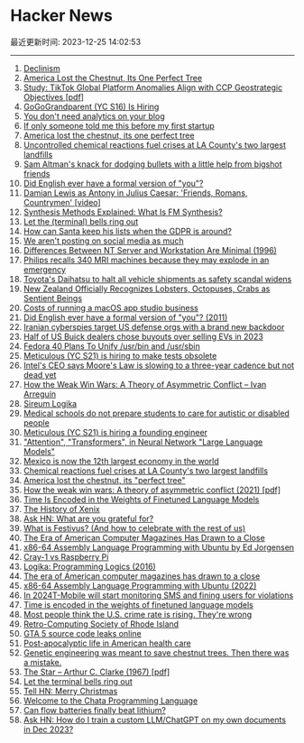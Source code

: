# Hacker News

最近更新时间: 2023-12-25 14:02:53

--- 
1. [Declinism](https://en.wikipedia.org/wiki/Declinism) 
2. [America Lost the Chestnut, Its One Perfect Tree](https://www.theatlantic.com/science/archive/2023/12/american-chestnut-perfect-tree-restoration/676927/) 
3. [Study: TikTok Global Platform Anomalies Align with CCP Geostrategic Objectives [pdf]](https://networkcontagion.us/wp-content/uploads/A-Tik-Tok-ing-Timebomb_12.21.23.pdf) 
4. [GoGoGrandparent (YC S16) Is Hiring](https://news.ycombinator.com/item?id=38754785) 
5. [You don't need analytics on your blog](https://blog.yossarian.net/2023/12/24/You-dont-need-analytics-on-your-blog) 
6. [If only someone told me this before my first startup](https://news.ycombinator.com/item?id=38755180) 
7. [America lost the chestnut, its one perfect tree](https://www.theatlantic.com/science/archive/2023/12/american-chestnut-perfect-tree-restoration/676927/) 
8. [Uncontrolled chemical reactions fuel crises at LA County's two largest landfills](https://phys.org/news/2023-12-uncontrolled-chemical-reactions-fuel-crises.html) 
9. [Sam Altman's knack for dodging bullets with a little help from bigshot friends](https://www.wsj.com/tech/ai/sam-altman-openai-protected-by-silicon-valley-friends-f3efcf68) 
10. [Did English ever have a formal version of "you"?](https://english.stackexchange.com/questions/9780/did-english-ever-have-a-formal-version-of-you) 
11. [Damian Lewis as Antony in Julius Caesar: 'Friends, Romans, Countrymen' [video]](https://www.youtube.com/watch?v=q89MLuLSJgk) 
12. [Synthesis Methods Explained: What Is FM Synthesis?](https://www.perfectcircuit.com/signal/what-is-fm-synthesis) 
13. [Let the (terminal) bells ring out](https://muxup.com/2023q4/let-the-terminal-bells-ring-out) 
14. [How can Santa keep his lists when the GDPR is around?](https://worldbuilding.stackexchange.com/questions/114033/how-can-santa-keep-his-lists-when-the-gdpr-is-around) 
15. [We aren't posting on social media as much](https://www.wsj.com/tech/personal-tech/social-media-nobody-posting-f6c2fd3e) 
16. [Differences Between NT Server and Workstation Are Minimal (1996)](https://www.digiater.nl/openvms/decus/vmslt97a/ntstuff/ntnodiff.html) 
17. [Philips recalls 340 MRI machines because they may explode in an emergency](https://www.theregister.com/2023/12/21/philips_exploding_mri/) 
18. [Toyota's Daihatsu to halt all vehicle shipments as safety scandal widens](https://www.cnbc.com/2023/12/20/toyotas-daihatsu-to-halt-vehicle-shipments-as-safety-scandal-widens.html) 
19. [New Zealand Officially Recognizes Lobsters, Octopuses, Crabs as Sentient Beings](https://bnnbreaking.com/world/new-zealand/new-zealand-officially-recognizes-lobsters-octopuses-and-crabs-as-sentient-beings/) 
20. [Costs of running a macOS app studio business](https://notes.alinpanaitiu.com/Costs-of-running-a-macOS-app-studio-business) 
21. [Did English ever have a formal version of "you"? (2011)](https://english.stackexchange.com/questions/9780/did-english-ever-have-a-formal-version-of-you) 
22. [Iranian cyberspies target US defense orgs with a brand new backdoor](https://www.theregister.com/2023/12/23/iranian_cyberspies_target_us_defense/) 
23. [Half of US Buick dealers chose buyouts over selling EVs in 2023](https://electrek.co/2023/12/20/half-of-us-buick-dealers-chose-buyouts-over-selling-evs-in-2023/) 
24. [Fedora 40 Plans To Unify /usr/bin and /usr/sbin](https://www.phoronix.com/news/Fedora-40-Unify-usr-bin-sbin) 
25. [Meticulous (YC S21) is hiring to make tests obsolete](https://news.ycombinator.com/item?id=38756804) 
26. [Intel's CEO says Moore's Law is slowing to a three-year cadence but not dead yet](https://www.tomshardware.com/tech-industry/semiconductors/intels-ceo-says-moores-law-is-slowing-to-a-three-year-cadence-but-its-not-dead-yet) 
27. [How the Weak Win Wars: A Theory of Asymmetric Conflict – Ivan Arreguín](https://web.archive.org/web/20210827053020id_/https://watermark.silverchair.com/016228801753212868.pdf?token=AQECAHi208BE49Ooan9kkhW_Ercy7Dm3ZL_9Cf3qfKAc485ysgAAAtAwggLMBgkqhkiG9w0BBwagggK9MIICuQIBADCCArIGCSqGSIb3DQEHATAeBglghkgBZQMEAS4wEQQMsFx_L4GNlU2N202gAgEQgIICg0JcfB_c0FpMcWGV1VmX2fx4NNs5ndOi5wzFx9l8AWBAd_KVbp5AuElpYXEUZSE8F28zUGJJ_pUhQ4dEjJfL8dH2EjaBPxsbstLCOyMPeXUuRQmDLLAPu5_cFf_NlscYvuanjGvnS3TpcYzjA6FHJaP9Y9OnjKkDpejzsEQeFy_aBOGujlgKU94alIeBgxrvxgXAFpLfHYsk3F4LNvKuWPw-AFvADltfKSnF77-4hJFj2oJOUsKSWIiLYmGnPRbP_kvawXfdyhg5W_Rt8KogNPKq4oLodfOokuGEoVdzLEmaX0FcOv_0Zz5LTrbWVG0NufNTglqp6XG3bG29XcXq-Zn5h4QzCudPhaj0_wps0WCgzM5SUjeGevsbRmLtkRHAY2xYrQDivd8RmF7cw3tucjBDxt8l-11KEEp9j5UANFhn5lQDObRsQcbaBGdNXO1SrYRwblxUFzSqgz160x05gFfdfipS1-xxbq2appUBYwS72GmFFROzKRToZy4MbNliSX-KCqXhJW6a6wz4RaL9z-38Xp0pIeYWn1pibF7vj6WF6eLSAU6u-95ufNY7o4aL83JJuhPJLeaowmfWnF4TsOaPNcYr6CfYgh0WAd-SK7gjoAxkZXWV9QpgOInzhgT9DNiD6CxK3UjJRQPxCyQrGUehvwRKmIwMbLrwViTGU60fJcCJxl-ZYbCsUAD8LqRnsDeMY40DE0h9pBQ-AlS5GEfwHmsKXiPgx04LEBz97wt-bEjL6RKBTrzGftTNlHPWpRXQ2QNGMVTtzSyUNUU-3Ci43zjcila8kT298HrAc8wGbX3gWzPMiEGBD8h4bCxToe8xLBH2NZ1jlsETYAsUqWJc9Ds) 
28. [Sireum Logika](https://logika.v3.sireum.org/) 
29. [Medical schools do not prepare students to care for autistic or disabled people](https://www.statnews.com/2023/12/11/medical-schools-idd-education-intellectual-developmental-disabilities-patients/) 
30. [Meticulous (YC S21) is hiring a founding engineer](https://news.ycombinator.com/item?id=38756804) 
31. ["Attention", "Transformers", in Neural Network "Large Language Models"](http://bactra.org/notebooks/nn-attention-and-transformers.html) 
32. [Mexico is now the 12th largest economy in the world](https://mexiconewsdaily.com/business/mexico-is-now-the-12th-largest-economy-in-the-world/) 
33. [Chemical reactions fuel crises at LA County's two largest landfills](https://phys.org/news/2023-12-uncontrolled-chemical-reactions-fuel-crises.html) 
34. [America lost the chestnut, its "perfect tree"](https://www.theatlantic.com/science/archive/2023/12/american-chestnut-perfect-tree-restoration/676927/) 
35. [How the weak win wars: A theory of asymmetric conflict (2021) [pdf]](https://web.archive.org/web/20210827053020id_/https://watermark.silverchair.com/016228801753212868.pdf?token=AQECAHi208BE49Ooan9kkhW_Ercy7Dm3ZL_9Cf3qfKAc485ysgAAAtAwggLMBgkqhkiG9w0BBwagggK9MIICuQIBADCCArIGCSqGSIb3DQEHATAeBglghkgBZQMEAS4wEQQMsFx_L4GNlU2N202gAgEQgIICg0JcfB_c0FpMcWGV1VmX2fx4NNs5ndOi5wzFx9l8AWBAd_KVbp5AuElpYXEUZSE8F28zUGJJ_pUhQ4dEjJfL8dH2EjaBPxsbstLCOyMPeXUuRQmDLLAPu5_cFf_NlscYvuanjGvnS3TpcYzjA6FHJaP9Y9OnjKkDpejzsEQeFy_aBOGujlgKU94alIeBgxrvxgXAFpLfHYsk3F4LNvKuWPw-AFvADltfKSnF77-4hJFj2oJOUsKSWIiLYmGnPRbP_kvawXfdyhg5W_Rt8KogNPKq4oLodfOokuGEoVdzLEmaX0FcOv_0Zz5LTrbWVG0NufNTglqp6XG3bG29XcXq-Zn5h4QzCudPhaj0_wps0WCgzM5SUjeGevsbRmLtkRHAY2xYrQDivd8RmF7cw3tucjBDxt8l-11KEEp9j5UANFhn5lQDObRsQcbaBGdNXO1SrYRwblxUFzSqgz160x05gFfdfipS1-xxbq2appUBYwS72GmFFROzKRToZy4MbNliSX-KCqXhJW6a6wz4RaL9z-38Xp0pIeYWn1pibF7vj6WF6eLSAU6u-95ufNY7o4aL83JJuhPJLeaowmfWnF4TsOaPNcYr6CfYgh0WAd-SK7gjoAxkZXWV9QpgOInzhgT9DNiD6CxK3UjJRQPxCyQrGUehvwRKmIwMbLrwViTGU60fJcCJxl-ZYbCsUAD8LqRnsDeMY40DE0h9pBQ-AlS5GEfwHmsKXiPgx04LEBz97wt-bEjL6RKBTrzGftTNlHPWpRXQ2QNGMVTtzSyUNUU-3Ci43zjcila8kT298HrAc8wGbX3gWzPMiEGBD8h4bCxToe8xLBH2NZ1jlsETYAsUqWJc9Ds) 
36. [Time Is Encoded in the Weights of Finetuned Language Models](https://arxiv.org/abs/2312.13401) 
37. [The History of Xenix](https://www.abortretry.fail/p/the-history-of-xenix) 
38. [Ask HN: What are you grateful for?](https://news.ycombinator.com/item?id=38757555) 
39. [What is Festivus? (And how to celebrate with the rest of us)](https://www.themanual.com/culture/how-to-celebrate-festivus/) 
40. [The Era of American Computer Magazines Has Drawn to a Close](https://bytecellar.com/2023/12/23/the-era-of-american-computer-magazines-has-drawn-to-a-close/) 
41. [x86-64 Assembly Language Programming with Ubuntu by Ed Jorgensen](http://www.egr.unlv.edu/~ed/x86.html) 
42. [Cray-1 vs Raspberry Pi](http://www.roylongbottom.org.uk/Cray%201%20Supercomputer%20Performance%20Comparisons%20With%20Home%20Computers%20Phones%20and%20Tablets.htm) 
43. [Logika: Programming Logics (2016)](https://logika.v3.sireum.org/dschmidt/) 
44. [The era of American computer magazines has drawn to a close](https://bytecellar.com/2023/12/23/the-era-of-american-computer-magazines-has-drawn-to-a-close/) 
45. [x86-64 Assembly Language Programming with Ubuntu (2022)](http://www.egr.unlv.edu/~ed/x86.html) 
46. [In 2024T-Mobile will start monitoring SMS and fining users for violations](https://support.bandwidth.com/hc/en-us/articles/19939626519575-New-non-compliance-fees-on-January-1) 
47. [Time is encoded in the weights of finetuned language models](https://arxiv.org/abs/2312.13401) 
48. [Most people think the U.S. crime rate is rising. They're wrong](https://www.nbcnews.com/news/us-news/people-think-crime-rate-up-actually-down-rcna129585) 
49. [Retro-Computing Society of Rhode Island](https://rcsri.org/rcs-info.shtml) 
50. [GTA 5 source code leaks online](https://www.sportskeeda.com/gta/news-gta-5-source-code-leaks-online-giving-rockstar-huge-blow-christmas-report) 
51. [Post-apocalyptic life in American health care](https://metarationality.com/post-apocalyptic-health-care) 
52. [Genetic engineering was meant to save chestnut trees. Then there was a mistake.](https://www.washingtonpost.com/climate-environment/2023/12/24/chestnut-tree-genetic-engineering-mistake/) 
53. [The Star – Arthur C. Clarke (1967) [pdf]](https://sites.uni.edu/morgans/astro/course/TheStar.pdf) 
54. [Let the terminal bells ring out](https://muxup.com/2023q4/let-the-terminal-bells-ring-out) 
55. [Tell HN: Merry Christmas](https://news.ycombinator.com/item?id=38759092) 
56. [Welcome to the Chata Programming Language](https://github.com/Slackadays/Chata) 
57. [Can flow batteries finally beat lithium?](https://spectrum.ieee.org/flow-battery-2666672335) 
58. [Ask HN: How do I train a custom LLM/ChatGPT on my own documents in Dec 2023?](https://news.ycombinator.com/item?id=38759877) 
